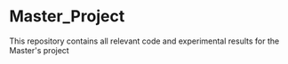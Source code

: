 # Master_Project
This repository contains all relevant code and experimental results for the Master's project
